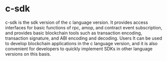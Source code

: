 # c-sdk
c-sdk is the sdk version of the c language version. It provides access interfaces for basic functions of rpc, amop, and contract event subscription, and provides basic blockchain tools such as transaction encoding, transaction signature, and ABI encoding and decoding. Users It can be used to develop blockchain applications in the c language version, and it is also convenient for developers to quickly implement SDKs in other language versions on this basis.